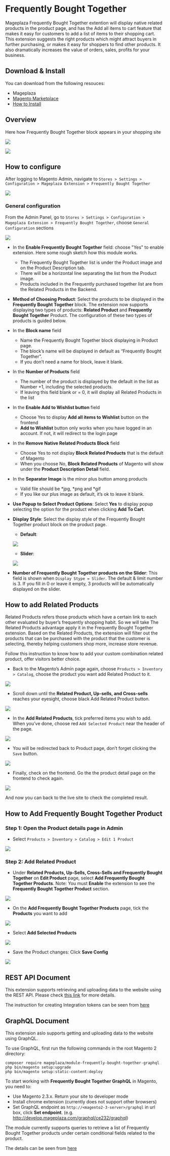 # Frequently Bought Together

Mageplaza Frequently Bought Together extention will display native related products in the product page, and has the Add all items to cart feature that makes it easy for customers to add a list of items to their shopping cart. This extension suggests the right products which might attract buyers in further purchasing, or makes it easy for shoppers to find other products. It also dramatically increases the value of orders, sales, profits for your business.

## Download & Install

You can download from the following resouces:

- Mageplaza
- [Magento Marketplace](https://marketplace.magento.com/mageplaza-module-frequently-bought-together.html)
- [How to Install](https://www.mageplaza.com/install-magento-2-extension/)


## Overview 

Here how Frequently Bought Together block appears in your shopping site

![](https://i.imgur.com/3hARgQL.png)

![](https://i.imgur.com/hxmv2aa.png)

## How to configure

After logging to Magento Admin, navigate to ``Stores > Settings > Configuration > Mageplaza Extension > Frequently Bought Together
``

![](https://i.imgur.com/6oCEzog.png)

### General configuration

From the Admin Panel, go to ``Stores > Settings > Configuration > Mageplaza Extension > Frequently Bought Together``, choose ``General Configuration`` sections

![](https://i.imgur.com/PuP2UlM.png)

- In the **Enable Frequently Bought Together** field: choose "Yes" to enable extension. Here some rough sketch how this module works.
  - The Frequently Bought Together list is under the Product image and on the Product Description tab.
  - There will be a horizontal line separating the list from the Product image.
  - Products included in the Frequently purchased together list are from the Related Products in the Backend.
  
- **Method of Choosing Product**: Select the products to be displayed in the **Frequently Bought Together** block. The extension now supports displaying two types of products: **Related Product** and **Frequently Bought Together** Product. The configuration of these two types of products is guided below.

- In the **Block name** field
  - Name the Frequently Bought Together block displaying in Product page.
  - The block’s name will be displayed in default as “Frequently Bought Together”.
  - If you don’t need a name for block, leave it blank.
  
- In the **Number of Products** field
  - The number of the product is displayed by the default in the list as Number +1, including the selected products.
  - If leaving this field blank or = 0, it will display all Related Products in the list

- In the **Enable Add to Wishlist button** field
  - Choose Yes to display **Add all items to Wishlist** button on the frontend
  - **Add to Wishlist** button only works when you have logged in an account. If not, it will redirect to the login page
  
- In the **Remove Native Related Products Block** field
  - Choose Yes to not display **Block Related Products** that is the default of Magento
  - When you choose No, **Block Related Products** of Magento will show under the **Product Description Detail** field.
  
- In the **Separator Image** is the minor plus button among products
  - Valid file should be *jpg, *png and *gif
  - If you like our plus image as default, it’s ok to leave it blank.
  
- **Use Popup to Select Product Options**: Select **Yes** to display popup selecting the option for the product when clicking **Add To Cart**.
- **Display Style**: Select the display style of the Frequently Bought Together product block on the product page.
  - **Default**:
  
  ![](https://i.imgur.com/peU2RZQ.png)
  
  - **Slider**:
  
  ![](https://i.imgur.com/MPei2QJ.png)
  
- **Number of Frequently Bought Together products on the Slider**: This field is shown when `Display Stype = Slider`. The default & limit number is 3. If you fill in 0 or leave it empty, 3 products will be automatically displayed on the slider.

## How to add Related Products

Related Products refers those products which have a certain link to each other evaluated by buyer’s frequently shopping habit. So we will take The Related Products advantage apply it in the Frequently Bought Together extension. Based on the Related Products, the extension will filter out the products that can be purchased with the product that the customer is selecting, thereby helping customers shop more, increase store revenue.

Follow this instruction to know how to add your custom combination related product, offer visitors better choice.

- Back to the Magento’s Admin page again, choose `Products > Inventory > Catalog`, choose the product you want add Related Product to it.

![](https://i.imgur.com/c0vQHfY.png)

- Scroll down until the **Related Product, Up-sells, and Cross-sells** reaches your eyesight, choose black Add Related Product button.

![](https://i.imgur.com/FTZOBKe.png)

- In the **Add Related Products**, tick preferred items you wish to add. When you’ve done, choose red `Add Selected Product` near the header of the page.

![](https://i.imgur.com/DIOylfx.png)

- You will be redirected back to Product page, don’t forget clicking the `Save` button.

![](https://i.imgur.com/FcfII3o.png)

- Finally, check on the frontend. Go the the product detail page on the frontend to check again.

![](https://i.imgur.com/i38BWxM.png)

And now you can back to the live site to check the completed result.

## How to Add Frequently Bought Together Product

### Step 1: Open the Product details page in Admin

- Select `Products > Inventory > Catalog > Edit 1 Product`

![](https://i.imgur.com/eeGw2ZQ.png)

### Step 2: Add Related Product

- Under **Related Products, Up-Sells, Cross-Sells and Frequently Bought Together** on **Edit Product** page, select **Add Frequently Bought Together Products**. Note: You must **Enable** the extension to see the **Frequently Bought Together Product** section.

![](https://i.imgur.com/DnZjwaI.png)

- On the **Add Frequently Bought Together Products** page, tick the **Products** you want to add


![](https://i.imgur.com/kVfRPck.png)

- Select **Add Selected Products**

![](https://i.imgur.com/B73CxC4.png)

- Save the Product changes: Click **Save Config**


![](https://i.imgur.com/fGlrKGK.png)


## REST API Document

This extension supports retrieving and uploading data to the website using the REST API. Please check [this link](
https://documenter.getpostman.com/view/10589000/SzYXWeGM?version=latest) for more details. 

The instruction for creating Integration tokens can be seen from [here](https://devdocs.magento.com/guides/v2.3/rest/tutorials/orders/order-admin-token.html)

## GraphQL Document

This extension aslo supports getting and uploading data to the website using GraphQL. 

To use GraphQL, first run the following commands in the root Magento 2 directory:

```
composer require mageplaza/module-frequently-bought-together-graphql
php bin/magento setup:upgrade
php bin/magento setup:static-content:deploy
```

To start working with **Frequently Bought Together GraphQL** in Magento, you need to:

- Use Magento 2.3.x. Return your site to developer mode
- Install chrome extension (currently does not support other browsers)
- Set GraphQL endpoint as `http://<magento2-3-server>/graphql` in url box, click **Set endpoint**. (e.g. http://develop.mageplaza.com/graphql/ce232/graphql)

The module currently supports queries to retrieve a list of Frequently Bought Together products under certain conditional fields related to the product.

The details can be seen from [here](https://documenter.getpostman.com/view/10589000/SzYXVyE3?version=latest)



